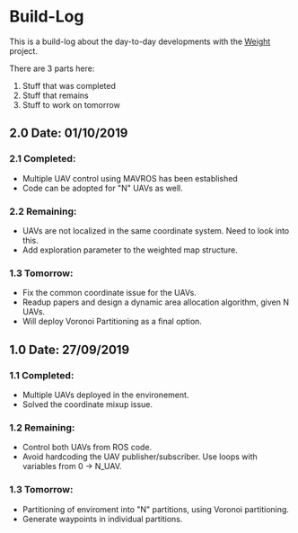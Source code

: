 # Build-Log

This is a build-log about the day-to-day developments with the [Weight](https://github.com/SarthakJShetty/Weight) project.

There are 3 parts here:

1. Stuff that was completed
2. Stuff that remains
3. Stuff to work on tomorrow

## 2.0 Date: 01/10/2019

### 2.1 Completed:

+ Multiple UAV control using MAVROS has been established
+ Code can be adopted for "N" UAVs as well.

### 2.2 Remaining:

+ UAVs are not localized in the same coordinate system. Need to look into this.
+ Add exploration parameter to the weighted map structure.

### 1.3 Tomorrow:

+ Fix the common coordinate issue for the UAVs.
+ Readup papers and design a dynamic area allocation algorithm, given N UAVs.
+ Will deploy Voronoi Partitioning as a final option.

## 1.0 Date: 27/09/2019

### 1.1 Completed:

+ Multiple UAVs deployed in the environement.
+ Solved the coordinate mixup issue.

### 1.2 Remaining:

+ Control both UAVs from ROS code.
+ Avoid hardcoding the UAV publisher/subscriber. Use loops with variables from 0 -> N_UAV.

### 1.3 Tomorrow:

+ Partitioning of enviroment into "N" partitions, using Voronoi partitioning.
+ Generate waypoints in individual partitions.